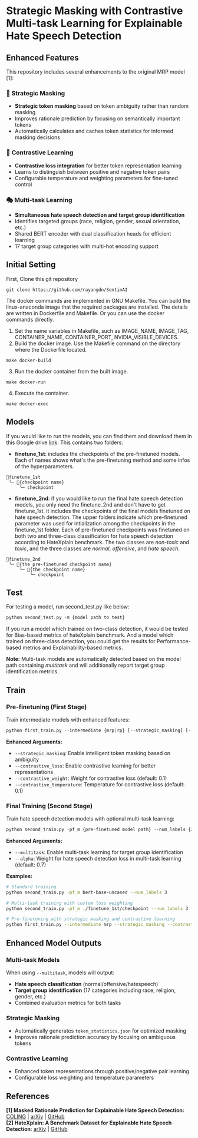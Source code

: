 # Strategic Masking with Contrastive Multi-task Learning for Explainable Hate Speech Detection

## Enhanced Features

This repository includes several enhancements to the original MRP model [1]:

### 🎯 **Strategic Masking**
- **Strategic token masking** based on token ambiguity rather than random masking
- Improves rationale prediction by focusing on semantically important tokens
- Automatically calculates and caches token statistics for informed masking decisions

### 🔗 **Contrastive Learning**
- **Contrastive loss integration** for better token representation learning
- Learns to distinguish between positive and negative token pairs
- Configurable temperature and weighting parameters for fine-tuned control

### 🎭 **Multi-task Learning**
- **Simultaneous hate speech detection and target group identification**
- Identifies targeted groups (race, religion, gender, sexual orientation, etc.)
- Shared BERT encoder with dual classification heads for efficient learning
- 17 target group categories with multi-hot encoding support

## Initial Setting
First, Clone this git repository
```
git clone https://github.com/rayangdn/SentinAI
```
The docker commands are implemented in GNU Makefile. You can build the linux-anaconda image that the required packages are installed. The details are written in Dockerfile and Makefile. Or you can use the docker commands directly. 
1. Set the name variables in Makefile, such as IMAGE_NAME, IMAGE_TAG, CONTAINER_NAME, CONTAINER_PORT, NVIDIA_VISIBLE_DEVICES.
2. Build the docker image. Use the Makefile command on the directory where the Dockerfile located.
```
make docker-build
```
3. Run the docker container from the built image.
```
make docker-run
```
4. Execute the container.
```
make docker-exec
```

## Models
If you would like to run the models, you can find them and download them in this Google drive [link](https://drive.google.com/drive/u/1/folders/1vAkw4C90RV8_fSjDZRCvOLHtRD4-zHtj). This contains two folders:
- **finetune_1st**: includes the checkpoints of the pre-finetuned models. Each of names shows what's the pre-finetuning method and some infos of the hyperparameters.
```
📁finetune_1st
 ╰─ 📁{checkpoint name}
     ╰─ checkpoint
```
- **finetune_2nd**: if you would like to run the final hate speech detection models, you only need the finetune_2nd and don't have to get finetune_1st. it includes the checkpoints of the final models finetuned on hate speech detection. The upper folders indicate which pre-finetuned parameter was used for intialization among the checkpoints in the finetune_1st folder. Each of pre-finetuned checkpoints was finetuned on both two and three-class classification for hate speech detection according to HateXplain benchmark. The two classes are *non-toxic* and *toxic*, and the three classes are *normal*, *offensive*, and *hate speech*.
```
📁finetune_2nd
 ╰─ 📁{the pre-finetuned checkpoint name}
     ╰─ 📁{the checkpoint name}
         ╰─ checkpoint 
```

## Test
For testing a model, run second_test.py like below:
```python
python second_test.py -m {model path to test}
```

If you run a model which trained on two-class detection, it would be tested for Bias-based metrics of hateXplain benchmark. And a model which trained on three-class detection, you could get the results for Performance-based metrics and Explainability-based metrics.

**Note:** Multi-task models are automatically detected based on the model path containing *multitask* and will additionally report target group identification metrics.

## Train

### Pre-finetuning (First Stage)
Train intermediate models with enhanced features:
```python
python first_train.py --intermediate {mrp|rp} [--strategic_masking] [--contrastive_loss] [additional options]
```
**Enhanced Arguments:**
- `--strategic_masking`: Enable intelligent token masking based on ambiguity
- `--contrastive_loss`: Enable contrastive learning for better representations
- `--contrastive_weight`: Weight for contrastive loss (default: 0.1)
- `--contrastive_temperature`: Temperature for contrastive loss (default: 0.1)

### Final Training (Second Stage)
Train hate speech detection models with optional multi-task learning:
```python
python second_train.py -pf_m {pre-finetuned model path} --num_labels {2|3} [--multitask] [additional options]
```
**Enhanced Arguments:**
- `--multitask`: Enable multi-task learning for target group identification
- `--alpha`: Weight for hate speech detection loss in multi-task learning (default: 0.7)

**Examples:**
```bash
# Standard training
python second_train.py -pf_m bert-base-uncased --num_labels 3

# Multi-task training with custom loss weighting
python second_train.py -pf_m ./finetune_1st/checkpoint --num_labels 3 --multitask --alpha 0.8

# Pre-finetuning with strategic masking and contrastive learning
python first_train.py --intermediate mrp --strategic_masking --contrastive_loss --contrastive_weight 0.15
```

## Enhanced Model Outputs

### Multi-task Models
When using `--multitask`, models will output:
- **Hate speech classification** (normal/offensive/hatespeech)
- **Target group identification** (17 categories including race, religion, gender, etc.)
- Combined evaluation metrics for both tasks

### Strategic Masking
- Automatically generates `token_statistics.json` for optimized masking
- Improves rationale prediction accuracy by focusing on ambiguous tokens

### Contrastive Learning
- Enhanced token representations through positive/negative pair learning
- Configurable loss weighting and temperature parameters

## References
**[1] Masked Rationale Prediction for Explainable Hate Speech Detection:** [COLING](https://aclanthology.org/2022.coling-1.577/)  |  [arXiv](https://arxiv.org/abs/2211.00243) | [GitHub](https://github.com/alatteaday/mrp_hate-speech-detection)   
**[2] HateXplain: A Benchmark Dataset for Explainable Hate Speech Detection**: [arXiv](https://arxiv.org/abs/2012.10289) | [GitHub](https://github.com/hate-alert/HateXplain)
 
